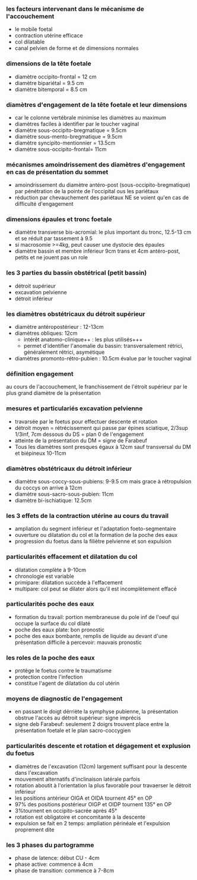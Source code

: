 ### les facteurs intervenant dans le mécanisme de l'accouchement
- le mobile foetal
- contraction utérine efficace
- col dilatable
- canal pelvien de forme et de dimensions normales

### dimensions de la tête foetale
- diamètre occipito-frontal = 12 cm
- diamètre bipariétal = 9.5 cm
- diamètre bitemporal = 8.5 cm

### diamètres d'engagement de la tête foetale et leur dimensions
- car le colonne vertébrale minimise les diamètres au maximum
- diamètres faciles à identifier par le toucher vaginal
- diamètre sous-occipito-bregmatique = 9.5cm
- diamètre sous-mento-bregmatique = 9.5cm
- diamètre syncipito-mentionnier = 13.5cm
- diamètre sous-occipito-frontal= 11cm

### mécanismes amoindrissement des diamètres d'engagement en cas de présentation du sommet
- amoindrissement du diamètre antéro-post (sous-occipito-bregmatique) par pénétration de la pointe de l'occipital ous les pariétaux
- réduction par chevauchement des pariétaux
NE se voient qu'en cas de difficulté d'engagement

### dimensions épaules et tronc foetale
- diamètre transverse bis-acromial: le plus important du tronc, 12.5-13 cm et se réduit par tassement à 9.5
- si macrosomie >=4kg, peut causer une dystocie des épaules
- diamètre bassin et membre inférieur 9cm trans et 4cm antéro-post, petits et ne jouent pas un role

### les 3 parties du bassin obstétrical (petit bassin)
- détroit supérieur
- excavation pelvienne
- détroit inférieur

### les diamètres obstétricaux du détroit supérieur
- diamètre antéropostérieur : 12-13cm
- diamètres obliques: 12cm
	- intérêt anatomo-clinique++ : les plus utilisés+++
	- permet d'identifier l'anomalie du bassin: transversalement rétrici, généralement rétrici, asymétique
- diamètres promonto-rétro-pubien : 10.5cm évalue par le toucher vaginal

### définition engagement
au cours de l'accouchement, le franchissement de l'étroit supérieur par le plus grand diamètre de la présentation

### mesures et particulariés excavation pelvienne
- travarsée par le foetus pour effectuer descente et rotation
- détroit moyen = rétrécissement qui passe par épines sciatique, 2/3sup 1/3inf, 7cm dessous du DS = plan 0 de l'engagement
- atteinte de la présentation du DM = signe de Farabeuf
- Tous les diamètres sont presques égaux à 12cm sauf transversal du DM et biépineux 10-11cm 

### diamètres obstétricaux du détroit inférieur
- diamètre sous-coccy-sous-pubiens: 9-9.5 cm mais grace à rétropulsion du coccys on arrive à 12cm
- diamètre sous-sacro-sous-pubien: 11cm
- diamètre bi-ischiatique: 12.5cm

### les 3 effets de la contraction utérine au cours du travail
- ampliation du segment inférieur et l'adaptation foeto-segmentaire
- ouverture ou dilatation du col et la formation de la poche des eaux
- progression du foetus dans la filiètre pelvienne et son expulsion

### particularités effacement et dilatation du col
- dilatation complète à 9-10cm
- chronologie est variable
- primipare: dilatation succède à l'effacement
- multipare: col peut se dilater alors qu'il est incomplètement effacé

### particularités poche des eaux
- formation du travail: portion membraneuse du pole inf de l'oeuf qui occupe la surface du col dilaté
- poche des eaux plate: bon pronostic
- poche des eaux bombante, remplis de liquide au devant d'une présentation difficile à percevoir: mauvais pronostic

### les roles de la poche des eaux
- protège le foetus contre le traumatisme
- protection contre l'infection
- constitue l'agent de dilatation du col utérin

### moyens de diagnostic de l'engagement
- en passant le doigt dérriète la symphyse pubienne, la présentation obstrue l'accès au détroit supérieur: signe imprécis
- signe deb Farabeuf: seulement 2 doigrs trouvent place entre la présentation foetale et le plan sacro-coccygien

### particularités descente et rotation et dégagement et explusion du foetus
- diamètres de l'excavation (12cm) largement suffisant pour la descente dans l'excavation
- mouvement alternatifs d'inclinaison latérale parfois
- rotation aboutit à l'orientation la plus favorable pour travaerser le détroit inférieur
- les positions antérieur OIGA et OIDA tournent 45° en OP
- 97% des positions postérieur OIGP et OIDP tournent 135° en OP
- 3%tournent en occipito-sacrée après 45°
- rotation est obligatoire et concomitante à la descente
- expulsion se fait en 2 temps: ampliation périnéale et l'expulsion proprement dite

### les 3 phases du partogramme
- phase de latence: début CU - 4cm
- phase active: commence à 4cm
- phase de transition: commence à 7-8cm